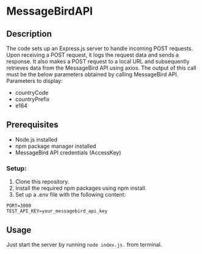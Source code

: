 # MessageBirdAPI

## Description

The code sets up an Express.js server to handle incoming POST requests. Upon receiving a POST request, it logs the request data and sends a response.
It also makes a POST request to a local URL and subsequently retrieves data from the MessageBird API using axios. 
The output of this call must be the below
parameters obtained by calling MessageBird API.
Parameters to display:
- countryCode
- countryPrefix
- e164

## Prerequisites

- Node.js installed
- npm package manager installed
- MessageBird API credentials (AccessKey)

### Setup:
1. Clone this repository.
2. Install the required npm packages using npm install.
3. Set up a .env file with the following content:

```
PORT=3000
TEST_API_KEY=your_messagebird_api_key
```
## Usage

Just start the server by running `node index.js.` from terminal.
